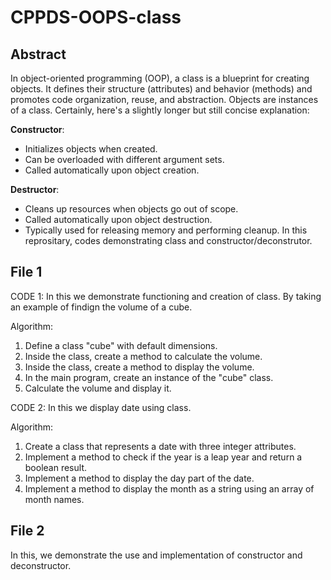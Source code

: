 # CPPDS-OOPS-class
## Abstract
In object-oriented programming (OOP), a class is a blueprint for creating objects. It defines their structure (attributes) and behavior (methods) and promotes code organization, reuse, and abstraction. Objects are instances of a class.
Certainly, here's a slightly longer but still concise explanation:

**Constructor**:
- Initializes objects when created.
- Can be overloaded with different argument sets.
- Called automatically upon object creation.

**Destructor**:
- Cleans up resources when objects go out of scope.
- Called automatically upon object destruction.
- Typically used for releasing memory and performing cleanup.
In this reprositary, codes demonstrating class and constructor/deconstrutor.

## File 1

CODE 1:
In this we demonstrate functioning and creation of class. By taking an example of findign the volume of a cube.

Algorithm:

1. Define a class "cube" with default dimensions.
2. Inside the class, create a method to calculate the volume.
3. Inside the class, create a method to display the volume.
4. In the main program, create an instance of the "cube" class.
5. Calculate the volume and display it.

CODE 2:
In this we display date using class.

Algorithm:
1. Create a class that represents a date with three integer attributes.
2. Implement a method to check if the year is a leap year and return a boolean result.
3. Implement a method to display the day part of the date.
4. Implement a method to display the month as a string using an array of month names.

   
## File 2
In this, we demonstrate the use and implementation of constructor and deconstructor.

